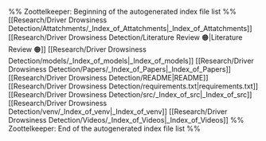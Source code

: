 %% Zoottelkeeper: Beginning of the autogenerated index file list  %%
 [[Research/Driver Drowsiness Detection/Attatchments/_Index_of_Attatchments|_Index_of_Attatchments]]
 [[Research/Driver Drowsiness Detection/Literature Review 🟠|Literature Review 🟠]]
 [[Research/Driver Drowsiness Detection/models/_Index_of_models|_Index_of_models]]
 [[Research/Driver Drowsiness Detection/Papers/_Index_of_Papers|_Index_of_Papers]]
 [[Research/Driver Drowsiness Detection/README|README]]
 [[Research/Driver Drowsiness Detection/requirements.txt|requirements.txt]]
 [[Research/Driver Drowsiness Detection/src/_Index_of_src|_Index_of_src]]
 [[Research/Driver Drowsiness Detection/venv/_Index_of_venv|_Index_of_venv]]
 [[Research/Driver Drowsiness Detection/Videos/_Index_of_Videos|_Index_of_Videos]]
%% Zoottelkeeper: End of the autogenerated index file list  %%
